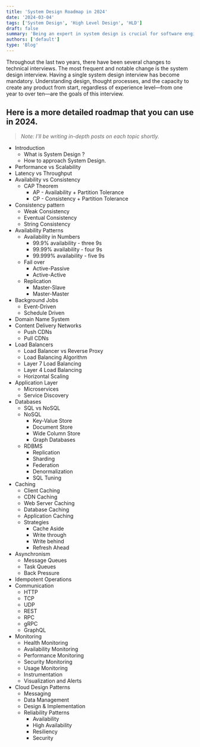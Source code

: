 ```yaml
---
title: 'System Design Roadmap in 2024'
date: '2024-03-04'
tags: ['System Design', 'High Level Design', 'HLD']
draft: false
summary: 'Being an expert in system design is crucial for software engineers. This is the guide that you can use.'
authors: ['default']
type: 'Blog'
---
```


Throughout the last two years, there have been several changes to technical interviews. The most frequent and notable change is the system design interview. Having a single system design interview has become mandatory. Understanding design, thought processes, and the capacity to create any product from start, regardless of experience level—from one year to over ten—are the goals of this interview.

## Here is a more detailed roadmap that you can use in 2024.

> _Note: I'll be writing in-depth posts on each topic shortly._

- Introduction
  - What is System Design ?
  - How to approach System Design.
- Performance vs Scalability
- Latency vs Throughput
- Availability vs Consistency
  - CAP Theorem
    - AP - Availability + Partition Tolerance
    - CP - Consistency + Partition Tolerance
- Consistency pattern
  - Weak Consistency
  - Eventual Consistency
  - String Consistency
- Availability Patterns
  - Availability in Numbers
    - 99.9% availability - three 9s
    - 99.99% availability - four 9s
    - 99.999% availability - five 9s
  - Fail over
    - Active-Passive
    - Active-Active
  - Replication
    - Master-Slave
    - Master-Master
- Background Jobs
  - Event-Driven
  - Schedule Driven
- Domain Name System
- Content Delivery Networks
  - Push CDNs
  - Pull CDNs
- Load Balancers
  - Load Balancer vs Reverse Proxy
  - Load Balancing Algorithm
  - Layer 7 Load Balancing
  - Layer 4 Load Balancing
  - Horizontal Scaling
- Application Layer
  - Microservices
  - Service Discovery
- Databases
  - SQL vs NoSQL
  - NoSQL
    - Key-Value Store
    - Document Store
    - Wide Column Store
    - Graph Databases
  - RDBMS
    - Replication
    - Sharding
    - Federation
    - Denormalization
    - SQL Tuning
- Caching
  - Client Caching
  - CDN Caching
  - Web Server Caching
  - Database Caching
  - Application Caching
  - Strategies
    - Cache Aside
    - Write through
    - Write behind
    - Refresh Ahead
- Asynchronism
  - Message Queues
  - Task Queues
  - Back Pressure
- Idempotent Operations
- Communication
  - HTTP
  - TCP
  - UDP
  - REST
  - RPC
  - gRPC
  - GraphQL
- Monitoring
  - Health Monitoring
  - Availability Monitoring
  - Performance Monitoring
  - Security Monitoring
  - Usage Monitoring
  - Instrumentation
  - Visualization and Alerts
- Cloud Design Patterns
  - Messaging
  - Data Management
  - Design & Implementation
  - Reliability Patterns
    - Availability
    - High Availability
    - Resiliency
    - Security
